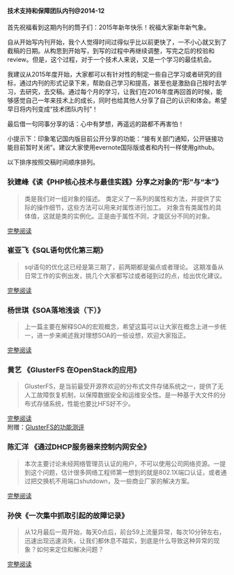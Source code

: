 #### 技术支持和保障团队内刊@2014-12

首先祝福看到这期内刊的筒子们：2015年新年快乐！祝福大家新年新气象。

自从开始写内刊开始，我个人觉得时间过得似乎比以前更快了，一不小心就又到了截稿的日期。从构思到开始写，到写的过程中再继续调整，写完之后的校验和review。但是，这个过程，对于一个技术人来说，又是一个学习的最佳机会。

我建议从2015年度开始，大家都可以有针对性的制定一些自己学习或者研究的目标，通过内刊的形式记录下来，帮助自己学习和提高，甚至也是激励自己按时去学习，去研究，去交稿。通过每个月的学习，让我们在2016年度再回首的时候，能够感觉自己一年来技术上的成长，同时也给其他人分享了自己的认识和体会。希望早日将内刊变成“技术团队内刊”！

最后借一句同事分享的话：心中有梦想，再遥远的路都不再害怕！

小提示下：印象笔记国内版目前公开分享的功能：“接有关部门通知，公开链接功能目前暂时关闭”。建议大家使用evernote国际版或者和内刊一样使用github。

以下排序按照交稿时间顺序排列。


### 狄建峰《读《PHP核心技术与最佳实践》分享之对象的“形”与“本”》

> 类是我们对一组对象的描述。
类定义了一系列的属性和方法，并提供了实际的操作细节，这些方法可以用来对属性进行加工。
对象含有类属性的具体值，这就是类的实例化。正是由于属性不同，才能区分不同的对象。


[完整阅读](https://www.evernote.com/shard/s183/sh/bc6c03ed-be1c-41ec-8a46-7ffacd8a009a/8514634b5a62eb38e80c30692fdd1d39)

### 崔亚飞《SQL语句优化第三期》

> sql语句的优化这已经是第三期了，前两期都是偏点或者理论。 这期准备从日常工作的实例出发，挑几个大家都写过或者碰到过的点，给出优化建议。 


[完整阅读](https://github.com/yangshiqi/wiki/blob/master/others/sql3.md)


### 杨世琪《SOA落地浅谈（下）》
>上一篇主要在解释SOA的宏观概念，希望这篇可以让大家在概念上进一步统一，进一步来阐述我对理想SOA的一些设想，欢迎大家指正。

[完整阅读](https://github.com/yangshiqi/wiki/blob/master/ysq/soa2.md)


### 黄艺 《GlusterFS 在OpenStack的应用》

> GlusterFS，是当前最受开源界欢迎的分布式文件存储系统之一，提供了无人工故障恢复机制，以保障数据安全和运维安全性。是一种基于大文件的分布式存储系统，性能也要比HFS好不少。

[完整阅读](http://note.youdao.com/share/?id=efba72906d1cfd9814229e3c4850277b&type=note)  
附赠：[GlusterFS的功能测评](https://github.com/yangshiqi/wiki/blob/master/others/GlusterFS.pdf)


### 陈汇洋 《通过DHCP服务器来控制内网安全》
> 本次主要讨论未经网络管理员认证的用户，不可以使用公司网络资源。一提到这个问题，估计很多网络工程师第一想到的就是802.1X端口认证，或者通过把交换机不用端口shutdown，及一些商业厂家的解决方案。

[完整阅读](http://note.youdao.com/share/?id=8fd0e084c5596d539e3e8a254178008a&type=note)

### 孙侠《一次集中抓取引起的故障记录》
> 从12月最后一周开始，每天0点后，前台59上流量异常，每次10分钟左右，迅速出现迅速消失，让我们都休息不踏实，到底是什么导致这种异常的现象？如何来定位和解决问题？


[完整阅读](http://note.youdao.com/share/?id=db6137e30fc4fe7ce1dd4c0d3cc83d27&type=note)